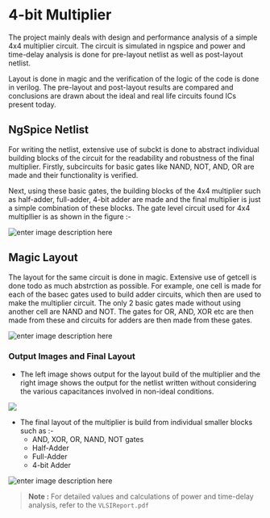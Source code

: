 
# 4-bit Multiplier

The project mainly deals with design and performance analysis of a simple 4x4 multiplier circuit. The circuit is simulated in ngspice and power and time-delay analysis is done for pre-layout netlist as well as post-layout netlist. 
		
Layout is done in magic and the verification of the logic of the code is done in verilog. The pre-layout and post-layout results are compared and conclusions are drawn about the ideal and real life circuits found ICs present today.
## NgSpice Netlist

For writing the netlist, extensive use of subckt is done to abstract individual building blocks of the circuit for the readability and robustness of the final multiplier. Firstly, subcircuits for basic gates like NAND, NOT, AND, OR are made and their functionality is verified. 

Next, using these basic gates, the building blocks of the 4x4 multiplier such as half-adder, full-adder, 4-bit adder are made and the final multiplier is just a simple combination of these blocks. The gate level circuit used for 4x4 multipllier is as shown in the figure :-

![enter image description here](https://imgur.com/MlxrGew.png)



## Magic Layout

The layout for the same circuit is done in magic. Extensive use of getcell is done todo as much abstrction as possible. For example, one cell is made for each of the basec gates used to build adder circuits, which then are used to make the multiplier circuit. The only 2 basic gates made without using another cell are NAND and NOT. The gates for OR, AND, XOR etc are then made from these and circuits for adders are then made from these gates.

![enter image description here](https://imgur.com/IpVWqBz.png)


### Output Images and Final Layout
- The left image shows output for the layout build of the multiplier and the right image shows the output for the netlist written without considering the various capacitances involved in non-ideal conditions.

![](https://imgur.com/vhOBnj2.png)
- The final layout of the multiplier is build from individual smaller blocks such as :-
	- AND, XOR, OR, NAND, NOT  gates
	- Half-Adder
	- Full-Adder
	- 4-bit Adder
	
![enter image description here](https://imgur.com/PFc5IDr.png)

> **Note :**  For detailed values and calculations of power and time-delay analysis, refer to the `VLSIReport.pdf`
